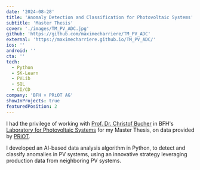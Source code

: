 ```yaml
---
date: '2024-08-28'
title: 'Anomaly Detection and Classification for Photovoltaic Systems'
subtitle: 'Master Thesis'
cover: './images/TM_PV_ADC.jpg'
github: 'https://github.com/maximecharriere/TM_PV_ADC'
external: 'https://maximecharriere.github.io/TM_PV_ADC/'
ios: ''
android: ''
cta: ''
tech:
  - Python
  - SK-Learn
  - PVLib
  - SQL
  - CI/CD
company: 'BFH × PRiOT AG'
showInProjects: true
featuredPosition: 2
---
```


I had the privilege of working with [Prof. Dr. Christof Bucher](https://www.bfh.ch/de/ueber-die-bfh/personen/ex7zuvhopjuh/) in BFH's [Laboratory for Photovoltaic Systems](https://www.bfh.ch/en/research/research-areas/laboratory-photovoltaic-systems/) for my Master Thesis, on data provided by [PRiOT](https://www.priot.ch/).

I developed an AI-based data analysis algorithm in Python, to detect and classify anomalies in PV systems, using an innovative strategy leveraging production data from neighboring PV systems.
